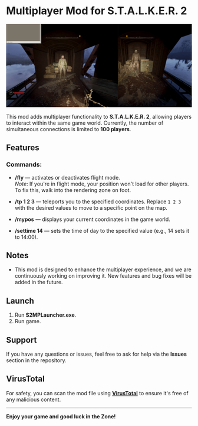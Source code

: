 # Multiplayer Mod for S.T.A.L.K.E.R. 2

![mp](mp.png)

This mod adds multiplayer functionality to **S.T.A.L.K.E.R. 2**, allowing players to interact within the same game world. Currently, the number of simultaneous connections is limited to **100 players**.

## Features

### Commands:

- **/fly** — activates or deactivates flight mode.  
  *Note*: If you're in flight mode, your position won't load for other players. To fix this, walk into the rendering zone on foot.

- **/tp 1 2 3** — teleports you to the specified coordinates. Replace `1 2 3` with the desired values to move to a specific point on the map.

- **/mypos** — displays your current coordinates in the game world.

- **/settime 14** — sets the time of day to the specified value (e.g., 14 sets it to 14:00).

## Notes

- This mod is designed to enhance the multiplayer experience, and we are continuously working on improving it. New features and bug fixes will be added in the future.

## Launch

1. Run **S2MPLauncher.exe**.
2. Run game.

## Support

If you have any questions or issues, feel free to ask for help via the **Issues** section in the repository.

## VirusTotal

For safety, you can scan the mod file using **[VirusTotal](https://www.virustotal.com/gui/file/7e77a6fa03834118be04e643e8faecffdff7a7d8715420db7e6a2e54b2e31b21/detection)** to ensure it's free of any malicious content.

---

**Enjoy your game and good luck in the Zone!**
